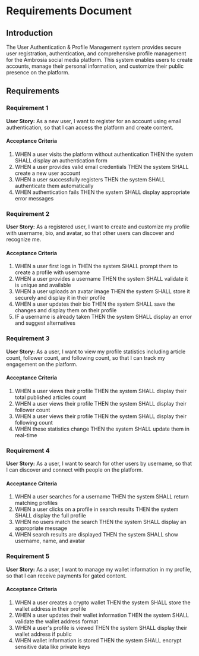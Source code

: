 # Requirements Document

## Introduction

The User Authentication & Profile Management system provides secure user registration, authentication, and comprehensive profile management for the Ambrosia social media platform. This system enables users to create accounts, manage their personal information, and customize their public presence on the platform.

## Requirements

### Requirement 1

**User Story:** As a new user, I want to register for an account using email authentication, so that I can access the platform and create content.

#### Acceptance Criteria

1. WHEN a user visits the platform without authentication THEN the system SHALL display an authentication form
2. WHEN a user provides valid email credentials THEN the system SHALL create a new user account
3. WHEN a user successfully registers THEN the system SHALL authenticate them automatically
4. WHEN authentication fails THEN the system SHALL display appropriate error messages

### Requirement 2

**User Story:** As a registered user, I want to create and customize my profile with username, bio, and avatar, so that other users can discover and recognize me.

#### Acceptance Criteria

1. WHEN a user first logs in THEN the system SHALL prompt them to create a profile with username
2. WHEN a user provides a username THEN the system SHALL validate it is unique and available
3. WHEN a user uploads an avatar image THEN the system SHALL store it securely and display it in their profile
4. WHEN a user updates their bio THEN the system SHALL save the changes and display them on their profile
5. IF a username is already taken THEN the system SHALL display an error and suggest alternatives

### Requirement 3

**User Story:** As a user, I want to view my profile statistics including article count, follower count, and following count, so that I can track my engagement on the platform.

#### Acceptance Criteria

1. WHEN a user views their profile THEN the system SHALL display their total published articles count
2. WHEN a user views their profile THEN the system SHALL display their follower count
3. WHEN a user views their profile THEN the system SHALL display their following count
4. WHEN these statistics change THEN the system SHALL update them in real-time

### Requirement 4

**User Story:** As a user, I want to search for other users by username, so that I can discover and connect with people on the platform.

#### Acceptance Criteria

1. WHEN a user searches for a username THEN the system SHALL return matching profiles
2. WHEN a user clicks on a profile in search results THEN the system SHALL display the full profile
3. WHEN no users match the search THEN the system SHALL display an appropriate message
4. WHEN search results are displayed THEN the system SHALL show username, name, and avatar

### Requirement 5

**User Story:** As a user, I want to manage my wallet information in my profile, so that I can receive payments for gated content.

#### Acceptance Criteria

1. WHEN a user creates a crypto wallet THEN the system SHALL store the wallet address in their profile
2. WHEN a user updates their wallet information THEN the system SHALL validate the wallet address format
3. WHEN a user's profile is viewed THEN the system SHALL display their wallet address if public
4. WHEN wallet information is stored THEN the system SHALL encrypt sensitive data like private keys